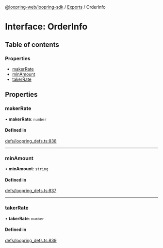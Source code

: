 [@loopring-web/loopring-sdk](../README.md) / [Exports](../modules.md) / OrderInfo

# Interface: OrderInfo

## Table of contents

### Properties

- [makerRate](OrderInfo.md#makerrate)
- [minAmount](OrderInfo.md#minamount)
- [takerRate](OrderInfo.md#takerrate)

## Properties

### makerRate

• **makerRate**: `number`

#### Defined in

[defs/loopring_defs.ts:838](https://github.com/Loopring/loopring_sdk/blob/6d0be7c/src/defs/loopring_defs.ts#L838)

___

### minAmount

• **minAmount**: `string`

#### Defined in

[defs/loopring_defs.ts:837](https://github.com/Loopring/loopring_sdk/blob/6d0be7c/src/defs/loopring_defs.ts#L837)

___

### takerRate

• **takerRate**: `number`

#### Defined in

[defs/loopring_defs.ts:839](https://github.com/Loopring/loopring_sdk/blob/6d0be7c/src/defs/loopring_defs.ts#L839)
